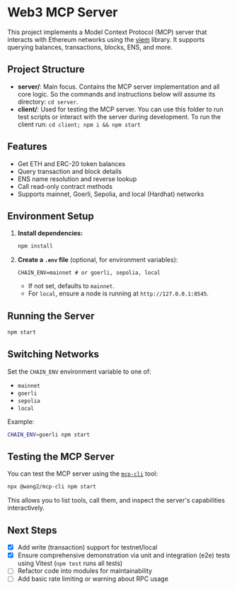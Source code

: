 # Web3 MCP Server

This project implements a Model Context Protocol (MCP) server that interacts with Ethereum networks using the [viem](https://viem.sh/) library. It supports querying balances, transactions, blocks, ENS, and more.

## Project Structure
- **server/**: Main focus. Contains the MCP server implementation and all core logic. So the commands and instructions below will assume its directory: `cd server`.
- **client/**: Used for testing the MCP server. You can use this folder to run test scripts or interact with the server during development. To run the client run: `cd client; npm i && npm start`

## Features
- Get ETH and ERC-20 token balances
- Query transaction and block details
- ENS name resolution and reverse lookup
- Call read-only contract methods
- Supports mainnet, Goerli, Sepolia, and local (Hardhat) networks

## Environment Setup

1. **Install dependencies:**
   ```bash
   npm install
   ```
2. **Create a `.env` file** (optional, for environment variables):
   ```env
   CHAIN_ENV=mainnet # or goerli, sepolia, local
   ```
   - If not set, defaults to `mainnet`.
   - For `local`, ensure a node is running at `http://127.0.0.1:8545`.

## Running the Server

```bash
npm start
```

## Switching Networks
Set the `CHAIN_ENV` environment variable to one of:
- `mainnet`
- `goerli`
- `sepolia`
- `local`

Example:
```bash
CHAIN_ENV=goerli npm start
```

## Testing the MCP Server
You can test the MCP server using the [`mcp-cli`](https://github.com/wong2/mcp-cli) tool:

```bash
npx @wong2/mcp-cli npm start
```

This allows you to list tools, call them, and inspect the server's capabilities interactively.

## Next Steps
- [x] Add write (transaction) support for testnet/local
- [x] Ensure comprehensive demonstration via unit and integration (e2e) tests using Vitest (`npm test` runs all tests)
- [ ] Refactor code into modules for maintainability
- [ ] Add basic rate limiting or warning about RPC usage